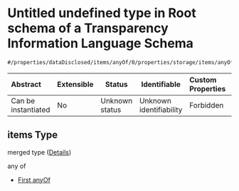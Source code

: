 # Untitled undefined type in Root schema of a Transparency Information Language Schema

```txt
#/properties/dataDisclosed/items/anyOf/0/properties/storage/items/anyOf/0/properties/legalBasisConditional/items#/properties/dataDisclosed/items/anyOf/0/properties/storage/items/anyOf/0/properties/legalBasisConditional/items
```




| Abstract            | Extensible | Status         | Identifiable            | Custom Properties | Additional Properties | Access Restrictions | Defined In                                                           |
| :------------------ | ---------- | -------------- | ----------------------- | :---------------- | --------------------- | ------------------- | -------------------------------------------------------------------- |
| Can be instantiated | No         | Unknown status | Unknown identifiability | Forbidden         | Allowed               | none                | [tilt-schema.json\*](../out/tilt-schema.json "open original schema") |

## items Type

merged type ([Details](tilt-schema-properties-datadisclosed-items-anyof-anyof-schema-properties-storage-items-anyof-first-anyof-properties-legalbasisconditional-items.md))

any of

-   [First anyOf](tilt-schema-properties-datadisclosed-items-anyof-anyof-schema-properties-storage-items-anyof-first-anyof-properties-legalbasisconditional-items-anyof-first-anyof.md "check type definition")
